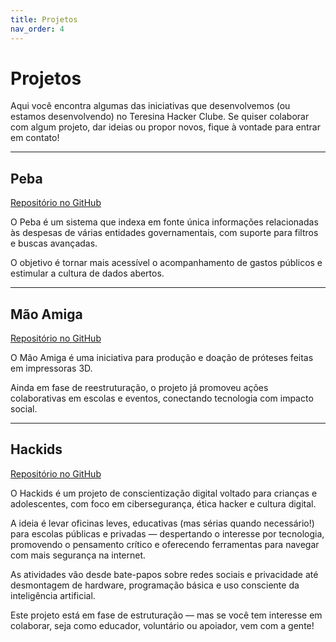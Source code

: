 ```yaml
---
title: Projetos
nav_order: 4
---
```


# Projetos

Aqui você encontra algumas das iniciativas que desenvolvemos (ou estamos desenvolvendo) no Teresina Hacker Clube. Se quiser colaborar com algum projeto, dar ideias ou propor novos, fique à vontade para entrar em contato!

---

## Peba

[Repositório no GitHub](https://github.com/teresinahc/peba)

O Peba é um sistema que indexa em fonte única informações relacionadas às despesas de várias entidades governamentais, com suporte para filtros e buscas avançadas.

O objetivo é tornar mais acessível o acompanhamento de gastos públicos e estimular a cultura de dados abertos.

---

## Mão Amiga

[Repositório no GitHub](https://github.com/teresinahc/mao-amiga)

O Mão Amiga é uma iniciativa para produção e doação de próteses feitas em impressoras 3D.

Ainda em fase de reestruturação, o projeto já promoveu ações colaborativas em escolas e eventos, conectando tecnologia com impacto social.

---

## Hackids

[Repositório no GitHub](https://github.com/teresinahc/hackids)

O Hackids é um projeto de conscientização digital voltado para crianças e adolescentes, com foco em cibersegurança, ética hacker e cultura digital.

A ideia é levar oficinas leves, educativas (mas sérias quando necessário!) para escolas públicas e privadas — despertando o interesse por tecnologia, promovendo o pensamento crítico e oferecendo ferramentas para navegar com mais segurança na internet.

As atividades vão desde bate-papos sobre redes sociais e privacidade até desmontagem de hardware, programação básica e uso consciente da inteligência artificial.

Este projeto está em fase de estruturação — mas se você tem interesse em colaborar, seja como educador, voluntário ou apoiador, vem com a gente!
